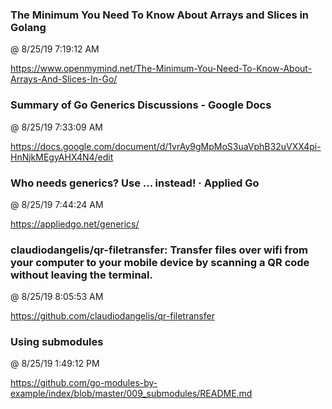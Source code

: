 ﻿

### The Minimum You Need To Know About Arrays and Slices in Golang
@ 8/25/19 7:19:12 AM

https://www.openmymind.net/The-Minimum-You-Need-To-Know-About-Arrays-And-Slices-In-Go/



### Summary of Go Generics Discussions - Google Docs
@ 8/25/19 7:33:09 AM

https://docs.google.com/document/d/1vrAy9gMpMoS3uaVphB32uVXX4pi-HnNjkMEgyAHX4N4/edit



### Who needs generics? Use ... instead! · Applied Go
@ 8/25/19 7:44:24 AM

https://appliedgo.net/generics/



### claudiodangelis/qr-filetransfer: Transfer files over wifi from your computer to your mobile device by scanning a QR code without leaving the terminal.
@ 8/25/19 8:05:53 AM

https://github.com/claudiodangelis/qr-filetransfer



### Using submodules
@ 8/25/19 1:49:12 PM

https://github.com/go-modules-by-example/index/blob/master/009_submodules/README.md

